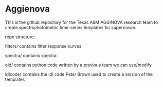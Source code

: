 # Aggienova
This is the github repository for the Texas A&M AGGINOVA research team to create spectrophotometric time-series templates for supernovae.

repo structure:

filters/  contains filter response curves

spectra/  contains spectra 

old/ contains python code written by a previous team we can use/modify

idlcode/ contains the idl code Peter Brown used to create a version of the templates

